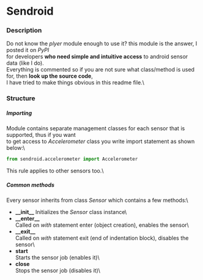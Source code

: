 # Sendroid
### Description
Do not know the *plyer* module enough to use it? this module is the answer, I posted it on *PyPI*\
for developers **who need simple and intuitive access** to android sensor data (like I do).\
Everything is commented so if you are not sure what class/method is used for, then **look up the source code**,\
I have tried to make things obvious in this readme file.\
### Structure
##### Importing
Module contains separate management classes for each sensor that is supported, thus if you want\
to get access to *Accelerometer* class you write import statement as shown below:\
```python
from sendroid.accelerometer import Accelerometer
```
This rule applies to other sensors too.\
##### Common methods
Every sensor inherits from class *Sensor* which contains a few methods:\
- **\_\_init\_\_**
Initializes the *Sensor* class instance\
- **\_\_enter\_\_**\
Called on *with* statement enter (object creation), enables the sensor\
- **\_\_exit\_\_**\
Called on *with* statement exit (end of indentation block), disables the sensor\
- **start**\
Starts the sensor job (enables it)\
- **close**\
Stops the sensor job (disables it)\
